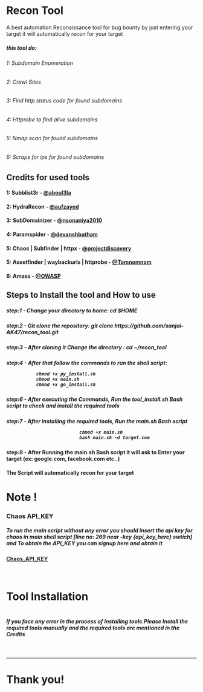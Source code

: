 # Recon Tool
A best automation Reconaissance tool for bug bounty by just entering your target it will automatically recon for your target

<h5>this tool do:</h5>
<h6>1: Subdomain Enumeration</h6>
<h6>2: Crawl Sites</h6>
<h6>3: Find http status code for found subdomains<h6> 
<h6>4: Httprobe to find alive subdomains</h6>
<h6>5: Nmap scan for found subdomains</h6>
<h6>6: Scraps for ips for found subdomains <h6>
  


<h2>Credits for used tools</h2>

<h4>1: Subblist3r    - <a href="https://github.com/aboul3la/Sublist3r">@aboul3la</h4></a>
<h4>2: HydraRecon    - <a href="https://github.com/aufzayed/HydraRecon">@aufzayed</h4></a>
<h4>3: SubDomainizer - <a href="https://github.com/nsonaniya2010/SubDomainizer">@nsonaniya2010</h4></a>
<h4>4: Paramspider   - <a href="https://github.com/devanshbatham/ParamSpider">@devanshbatham</h4></a>
<h4>5: Chaos | Subfinder | httpx - <a href="https://github.com/projectdiscovery">@projectdiscovery</a>
<h4>5: Assetfinder | waybackurls | httprobe - <a href="https://github.com/tomnomnom">@Tomnomnom</a> 
<h4>6: Amass - <a href="https://github.com/owasp-amass/amass">@OWASP</a>

  <br>
  
  
  
<h2>Steps to Install the tool and How to use</h2>
  
<h5>step:1 - Change your directory to home:  cd $HOME </h5>
<h5>step:2 - Git clone the repository:  git clone https://github.com/sanjai-AK47/recon_tool.git </h5>
<h5>step:3 - After cloning it Change the directory : cd ~/recon_tool </h5>
<h5>step:4 - After that follow the commands to run the shell script:
                                             
               chmod +x py_install.sh
               chmod +x main.sh
               chmod +x go_install.sh
  
<h5>step:6 - After executing the Commands, Run the tool_install.sh Bash script to check and install the required tools </h5>
<h5>step:7 - After installing the required tools, Run the main.sh Bash script 
                               
  
  
                               chmod +x main.sh
                               bash main.sh -d target.com 
  
<h4>step:8 - After Running the main.sh Bash script it will ask to Enter your target (ex: google.com, facebook.com etc..) </h4>  
  
<h4>The Script will automatically recon for your target </h4>
 <h1>Note !</h1>
  <h3>Chaos API_KEY</h3>
  <h5><p>To run the main script without any error you should insert the api key for chaos in main shell script [line no: 269 near -key {api_key_here} swtich] and To obtain the API_KEY you can signup here and obtain it <h4><a href="https://chaos.projectdiscovery.io/">Chaos_API_KEY</h4></a></p>
<br>
<h1>Tool Installation<h1>
  <h5><p> If you face any error in the process of installing tools.Please Install the required tools manually and the required tools are mentioned in the Credits </h5></p>
 <br>
  <hr>
 <h1>Thank you!<h1>
